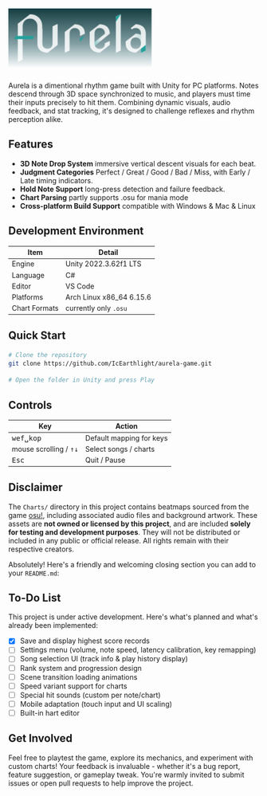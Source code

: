 # <img src="https://raw.githubusercontent.com/IcEarthlight/aurela-game/refs/heads/master/aurela_logo.svg" height="120"/>

Aurela is a dimentional rhythm game built with Unity for PC platforms. Notes descend through 3D space synchronized to music, and players must time their inputs precisely to hit them. Combining dynamic visuals, audio feedback, and stat tracking, it's designed to challenge reflexes and rhythm perception alike.

## Features

- **3D Note Drop System** immersive vertical descent visuals for each beat.
- **Judgment Categories** Perfect / Great / Good / Bad / Miss, with Early / Late timing indicators.
- **Hold Note Support** long-press detection and failure feedback.
- **Chart Parsing** partly supports .osu for mania mode
- **Cross-platform Build Support** compatible with Windows & Mac & Linux

## Development Environment

| Item | Detail |
|------|--------|
| Engine | Unity 2022.3.62f1 LTS |
| Language | C# |
| Editor | VS Code |
| Platforms | Arch Linux x86_64 6.15.6 |
| Chart Formats | currently only `.osu` |

## Quick Start

```bash
# Clone the repository
git clone https://github.com/IcEarthlight/aurela-game.git

# Open the folder in Unity and press Play
```

## Controls

| Key | Action |
|-----|--------|
| <kbd>w</kbd><kbd>e</kbd><kbd>f</kbd><kbd>␣</kbd><kbd>k</kbd><kbd>o</kbd><kbd>p</kbd> | Default mapping for keys |
| mouse scrolling / <kbd>↑</kbd><kbd>↓</kbd> | Select songs / charts |
| <kbd>Esc</kbd> | Quit / Pause |

## Disclaimer

The `Charts/` directory in this project contains beatmaps sourced from the game [osu!](https://osu.ppy.sh), including associated audio files and background artwork. These assets are **not owned or licensed by this project**, and are included **solely for testing and development purposes**. They will not be distributed or included in any public or official release. All rights remain with their respective creators.

Absolutely! Here's a friendly and welcoming closing section you can add to your `README.md`:

## To-Do List

This project is under active development. Here's what's planned and what's already been implemented:

- [x] Save and display highest score records
- [ ] Settings menu (volume, note speed, latency calibration, key remapping)
- [ ] Song selection UI (track info & play history display)
- [ ] Rank system and progression design
- [ ] Scene transition loading animations
- [ ] Speed variant support for charts
- [ ] Special hit sounds (custom per note/chart)
- [ ] Mobile adaptation (touch input and UI scaling)
- [ ] Built-in hart editor

## Get Involved

Feel free to playtest the game, explore its mechanics, and experiment with custom charts! Your feedback is invaluable - whether it's a bug report, feature suggestion, or gameplay tweak. You're warmly invited to submit issues or open pull requests to help improve the project.
